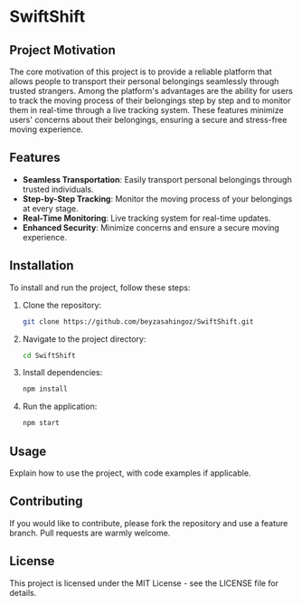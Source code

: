 # SwiftShift

## Project Motivation

The core motivation of this project is to provide a reliable platform that allows people to transport their personal belongings seamlessly through trusted strangers. Among the platform's advantages are the ability for users to track the moving process of their belongings step by step and to monitor them in real-time through a live tracking system. These features minimize users' concerns about their belongings, ensuring a secure and stress-free moving experience.

## Features

- **Seamless Transportation**: Easily transport personal belongings through trusted individuals.
- **Step-by-Step Tracking**: Monitor the moving process of your belongings at every stage.
- **Real-Time Monitoring**: Live tracking system for real-time updates.
- **Enhanced Security**: Minimize concerns and ensure a secure moving experience.

## Installation

To install and run the project, follow these steps:

1. Clone the repository:
    ```sh
    git clone https://github.com/beyzasahingoz/SwiftShift.git
    ```
2. Navigate to the project directory:
    ```sh
    cd SwiftShift
    ```
3. Install dependencies:
    ```sh
    npm install
    ```
4. Run the application:
    ```sh
    npm start
    ```

## Usage

Explain how to use the project, with code examples if applicable.

## Contributing

If you would like to contribute, please fork the repository and use a feature branch. Pull requests are warmly welcome.

## License

This project is licensed under the MIT License - see the LICENSE file for details.
